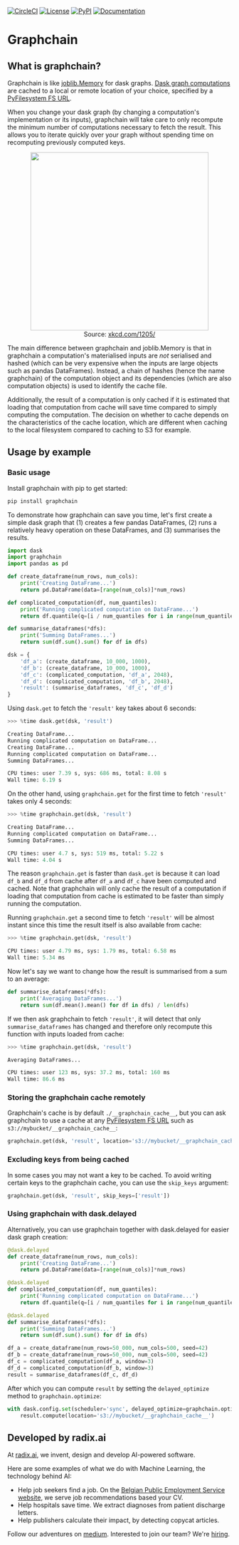 [![CircleCI](https://img.shields.io/circleci/token/39b1cfd1096f95ab3c6aeb839d86763ea2a261aa/project/github/radix-ai/graphchain/master.svg)](https://circleci.com/gh/radix-ai/graphchain/tree/master) [![License](https://img.shields.io/github/license/mashape/apistatus.svg)](https://choosealicense.com/licenses/mit/) [![PyPI](https://img.shields.io/pypi/v/graphchain.svg)](https://pypi.python.org/pypi/graphchain/) [![Documentation](http://readthedocs.org/projects/graphchain/badge/?version=latest)](http://graphchain.readthedocs.io/)

# Graphchain

## What is graphchain?

Graphchain is like [joblib.Memory](https://joblib.readthedocs.io/en/latest/memory.html#memory) for dask graphs. [Dask graph computations](http://dask.pydata.org/en/latest/spec.html) are cached to a local or remote location of your choice, specified by a [PyFilesystem FS URL](https://docs.pyfilesystem.org/en/latest/openers.html).

When you change your dask graph (by changing a computation's implementation or its inputs), graphchain will take care to only recompute the minimum number of computations necessary to fetch the result. This allows you to iterate quickly over your graph without spending time on recomputing previously computed keys.

<p align="center">
    <img src="https://imgs.xkcd.com/comics/is_it_worth_the_time_2x.png" width="400" /><br />
    <span>Source: <a href="https://xkcd.com/1205/">xkcd.com/1205/</a></span>
</p>

The main difference between graphchain and joblib.Memory is that in graphchain a computation's materialised inputs are _not_ serialised and hashed (which can be very expensive when the inputs are large objects such as pandas DataFrames). Instead, a chain of hashes (hence the name graphchain) of the computation object and its dependencies (which are also computation objects) is used to identify the cache file.

Additionally, the result of a computation is only cached if it is estimated that loading that computation from cache will save time compared to simply computing the computation. The decision on whether to cache depends on the characteristics of the cache location, which are different when caching to the local filesystem compared to caching to S3 for example.

## Usage by example

### Basic usage

Install graphchain with pip to get started:

```bash
pip install graphchain
```

To demonstrate how graphchain can save you time, let's first create a simple dask graph that (1) creates a few pandas DataFrames, (2) runs a relatively heavy operation on these DataFrames, and (3) summarises the results.

```python
import dask
import graphchain
import pandas as pd

def create_dataframe(num_rows, num_cols):
    print('Creating DataFrame...')
    return pd.DataFrame(data=[range(num_cols)]*num_rows)

def complicated_computation(df, num_quantiles):
    print('Running complicated computation on DataFrame...')
    return df.quantile(q=[i / num_quantiles for i in range(num_quantiles)])

def summarise_dataframes(*dfs):
    print('Summing DataFrames...')
    return sum(df.sum().sum() for df in dfs)

dsk = {
    'df_a': (create_dataframe, 10_000, 1000),
    'df_b': (create_dataframe, 10_000, 1000),
    'df_c': (complicated_computation, 'df_a', 2048),
    'df_d': (complicated_computation, 'df_b', 2048),
    'result': (summarise_dataframes, 'df_c', 'df_d')
}
```

Using `dask.get` to fetch the `'result'` key takes about 6 seconds:

```python
>>> %time dask.get(dsk, 'result')

Creating DataFrame...
Running complicated computation on DataFrame...
Creating DataFrame...
Running complicated computation on DataFrame...
Summing DataFrames...

CPU times: user 7.39 s, sys: 686 ms, total: 8.08 s
Wall time: 6.19 s
```

On the other hand, using `graphchain.get` for the first time to fetch `'result'` takes only 4 seconds:

```python
>>> %time graphchain.get(dsk, 'result')

Creating DataFrame...
Running complicated computation on DataFrame...
Summing DataFrames...

CPU times: user 4.7 s, sys: 519 ms, total: 5.22 s
Wall time: 4.04 s
```

The reason `graphchain.get` is faster than `dask.get` is because it can load `df_b` and `df_d` from cache after `df_a` and `df_c` have been computed and cached. Note that graphchain will only cache the result of a computation if loading that computation from cache is estimated to be faster than simply running the computation.

Running `graphchain.get` a second time to fetch `'result'` will be almost instant since this time the result itself is also available from cache:

```python
>>> %time graphchain.get(dsk, 'result')

CPU times: user 4.79 ms, sys: 1.79 ms, total: 6.58 ms
Wall time: 5.34 ms
```

Now let's say we want to change how the result is summarised from a sum to an average:

```python
def summarise_dataframes(*dfs):
    print('Averaging DataFrames...')
    return sum(df.mean().mean() for df in dfs) / len(dfs)
```

If we then ask graphchain to fetch `'result'`, it will detect that only `summarise_dataframes` has changed and therefore only recompute this function with inputs loaded from cache:

```python
>>> %time graphchain.get(dsk, 'result')

Averaging DataFrames...

CPU times: user 123 ms, sys: 37.2 ms, total: 160 ms
Wall time: 86.6 ms
```

### Storing the graphchain cache remotely

Graphchain's cache is by default `./__graphchain_cache__`, but you can ask graphchain to use a cache at any [PyFilesystem FS URL](https://docs.pyfilesystem.org/en/latest/openers.html) such as `s3://mybucket/__graphchain_cache__`:

```python
graphchain.get(dsk, 'result', location='s3://mybucket/__graphchain_cache__')
```

### Excluding keys from being cached

In some cases you may not want a key to be cached. To avoid writing certain keys to the graphchain cache, you can use the `skip_keys` argument:

```python
graphchain.get(dsk, 'result', skip_keys=['result'])
```

### Using graphchain with dask.delayed

Alternatively, you can use graphchain together with dask.delayed for easier dask graph creation:

```python
@dask.delayed
def create_dataframe(num_rows, num_cols):
    print('Creating DataFrame...')
    return pd.DataFrame(data=[range(num_cols)]*num_rows)

@dask.delayed
def complicated_computation(df, num_quantiles):
    print('Running complicated computation on DataFrame...')
    return df.quantile(q=[i / num_quantiles for i in range(num_quantiles)])

@dask.delayed
def summarise_dataframes(*dfs):
    print('Summing DataFrames...')
    return sum(df.sum().sum() for df in dfs)

df_a = create_dataframe(num_rows=50_000, num_cols=500, seed=42)
df_b = create_dataframe(num_rows=50_000, num_cols=500, seed=42)
df_c = complicated_computation(df_a, window=3)
df_d = complicated_computation(df_b, window=3)
result = summarise_dataframes(df_c, df_d)
```

After which you can compute `result` by setting the `delayed_optimize` method to `graphchain.optimize`:

```python
with dask.config.set(scheduler='sync', delayed_optimize=graphchain.optimize):
    result.compute(location='s3://mybucket/__graphchain_cache__')
```

## Developed by radix.ai

At [radix.ai](https://radix.ai/), we invent, design and develop AI-powered software.

Here are some examples of what we do with Machine Learning, the technology behind AI:
- Help job seekers find a job. On the [Belgian Public Employment Service website](https://www.vdab.be/), we serve job recommendations based your CV.
- Help hospitals save time. We extract diagnoses from patient discharge letters.
- Help publishers calculate their impact, by detecting copycat articles.

Follow our adventures on [medium](https://medium.com/radix-ai-blog).
Interested to join our team? We're [hiring](https://radix.ai/).
